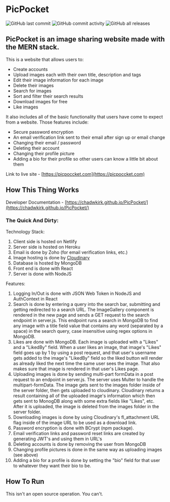 # PicPocket

![GitHub last commit](https://img.shields.io/github/last-commit/ChadWKirk/PicPocket) ![GitHub commit activity](https://img.shields.io/github/commit-activity/m/ChadWKirk/PicPocket) ![GitHub all releases](https://img.shields.io/github/downloads/ChadWKirk/PicPocket/total?label=Downloads)

## PicPocket is an image sharing website made with the MERN stack.

This is a website that allows users to:

- Create accounts
- Upload images each with their own title, description and tags
- Edit their image information for each image
- Delete their images
- Search for images
- Sort and filter their search results
- Download images for free
- Like images

It also includes all of the basic functionality that users have come to expect from a website. Those features include:

- Secure password encryption
- An email verification link sent to their email after sign up or email change
- Changing their email / password
- Deleting their account
- Changing their profile picture
- Adding a bio for their profile so other users can know a little bit about them

Link to live site - [https://picpoccket.com](https://picpoccket.com)

## How This Thing Works

Developer Documentation - [https://chadwkirk.github.io/PicPocket/](https://chadwkirk.github.io/PicPocket/)

### The Quick And Dirty:

Technology Stack:

1. Client side is hosted on Netlify
1. Server side is hosted on Heroku
1. Email is done by Zoho (for email verification links, etc.)
1. Image hosting is done by [Cloudinary](https://cloudinary.com/)
1. Database is hosted by MongoDB
1. Front end is done with React
1. Server is done with NodeJS

Features:

1. Logging In/Out is done with JSON Web Token in NodeJS and AuthContext in React
1. Search is done by entering a query into the search bar, submitting and getting redirected to a search URL. The ImageGallery component is rendered in the new page and sends a GET request to the search endpoint in server.js. This endpoint runs a search in MongoDB to find any image with a title field value that contains any word (separated by a space) in the search query, case insensitive using regex options in MongoDB.
1. Likes are done with MongoDB. Each image is uploaded with a "Likes" and a "LikedBy" field. When a user likes an image, that image's "Likes" field goes up by 1 by using a post request, and that user's username gets added to the image's "LikedBy" field so the liked button will render as already liked the next time the same user sees the image. That also makes sure that image is rendered in that user's Likes page.
1. Uploading images is done by sending multi-part formData in a post request to an endpoint in server.js. The server uses Multer to handle the multipart-formData. The image gets sent to the images folder inside of the server folder, then gets uploaded to cloudinary. Cloudinary returns a result containing all of the uploaded image's information which then gets sent to MonogDB along with some extra fields like "Likes", etc. After it is uploaded, the image is deleted from the images folder in the server folder.
1. Downloading images is done by using Cloudinary's fl_attachment URL flag inside of the image URL to be used as a download link.
1. Password encryption is done with BCrypt (npm package).
1. Email verification links and password reset links are created by generating JWT's and using them in URL's
1. Deleting accounts is done by removing the user from MongoDB
1. Changing profile pictures is done in the same way as uploading images (see above)
1. Adding a bio for a profile is done by setting the "bio" field for that user to whatever they want their bio to be.

## How To Run

This isn't an open source operation. You can't.
